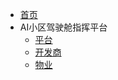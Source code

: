 * [首页](README)
* AI小区驾驶舱指挥平台
    * [平台](AIOperationSystem-Platform)
    * [开发商](AIOperationSystem-Developer)
    * [物业](AIOperationSystem-Property)